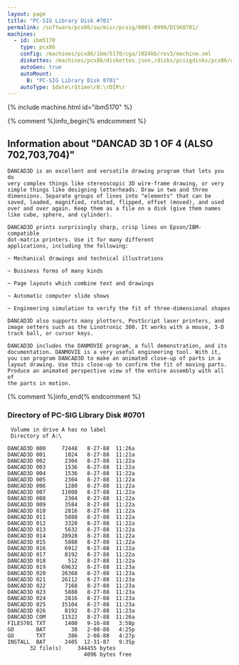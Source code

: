 ```yaml
---
layout: page
title: "PC-SIG Library Disk #701"
permalink: /software/pcx86/sw/misc/pcsig/0001-0999/DISK0701/
machines:
  - id: ibm5170
    type: pcx86
    config: /machines/pcx86/ibm/5170/cga/1024kb/rev3/machine.xml
    diskettes: /machines/pcx86/diskettes.json,/disks/pcsigdisks/pcx86/diskettes.json
    autoGen: true
    autoMount:
      B: "PC-SIG Library Disk 0701"
    autoType: $date\r$time\rB:\rDIR\r
---
```


{% include machine.html id="ibm5170" %}

{% comment %}info_begin{% endcomment %}

## Information about "DANCAD 3D 1 OF 4 (ALSO 702,703,704)"

    DANCAD3D is an excellent and versatile drawing program that lets you do
    very complex things like stereoscopic 3D wire-frame drawing, or very
    simple things like designing letterheads. Draw in two and three
    dimensions. Separate groups of lines into "elements" that can be
    saved, loaded, magnified, rotated, flipped, offset (moved), and used
    over and over again. Keep them as a file on a disk (give them names
    like cube, sphere, and cylinder).
    
    DANCAD3D prints surprisingly sharp, crisp lines on Epson/IBM-compatible
    dot-matrix printers. Use it for many different
    applications, including the following:
    
    ~ Mechanical drawings and technical illustrations
    
    ~ Business forms of many kinds
    
    ~ Page layouts which combine text and drawings
    
    ~ Automatic computer slide shows
    
    ~ Engineering simulation to verify the fit of three-dimensional shapes
    
    DANCAD3D also supports many plotters, PostScript laser printers, and
    image setters such as the Linotronic 300. It works with a mouse, 3-D
    track ball, or cursor keys.
    
    DANCAD3D includes the DANMOVIE program, a full demonstration, and its
    documentation. DANMOVIE is a very useful engineering tool. With it,
    you can program DANCAD3D to make an animated close-up of parts in a
    layout drawing. Use this close-up to confirm the fit of moving parts.
    Produce an animated perspective view of the entire assembly with all of
    the parts in motion.
{% comment %}info_end{% endcomment %}


### Directory of PC-SIG Library Disk #0701

     Volume in drive A has no label
     Directory of A:\

    DANCAD3D 000     72448   8-27-88  11:26a
    DANCAD3D 001      1024   8-27-88  11:21a
    DANCAD3D 002      2304   8-27-88  11:22a
    DANCAD3D 003      1536   8-27-88  11:22a
    DANCAD3D 004      1536   8-27-88  11:22a
    DANCAD3D 005      2304   8-27-88  11:22a
    DANCAD3D 006      1280   8-27-88  11:22a
    DANCAD3D 007     11008   8-27-88  11:22a
    DANCAD3D 008      2304   8-27-88  11:22a
    DANCAD3D 009      3584   8-27-88  11:22a
    DANCAD3D 010      2816   8-27-88  11:22a
    DANCAD3D 011      5888   8-27-88  11:22a
    DANCAD3D 012      3328   8-27-88  11:22a
    DANCAD3D 013      5632   8-27-88  11:22a
    DANCAD3D 014     28928   8-27-88  11:22a
    DANCAD3D 015      5888   8-27-88  11:22a
    DANCAD3D 016      6912   8-27-88  11:22a
    DANCAD3D 017      8192   8-27-88  11:22a
    DANCAD3D 018       512   8-27-88  11:22a
    DANCAD3D 019     69632   8-27-88  11:23a
    DANCAD3D 020     26368   8-27-88  11:23a
    DANCAD3D 021     26112   8-27-88  11:23a
    DANCAD3D 022      7168   8-27-88  11:23a
    DANCAD3D 023      5888   8-27-88  11:23a
    DANCAD3D 024      2816   8-27-88  11:23a
    DANCAD3D 025     15104   8-27-88  11:23a
    DANCAD3D 026      8192   8-27-88  11:23a
    DANCAD3D COM     11522   8-27-88  11:26a
    FILES701 TXT      1400   9-16-88   3:58p
    GO       BAT        38   2-08-88   4:25p
    GO       TXT       386   2-08-88   4:27p
    INSTALL  BAT      2405  12-31-87   9:35p
           32 file(s)     344455 bytes
                            4096 bytes free
